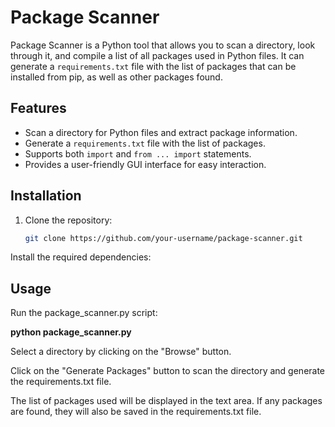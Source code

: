 # Package Scanner

Package Scanner is a Python tool that allows you to scan a directory, look through it, and compile a list of all packages used in Python files. It can generate a `requirements.txt` file with the list of packages that can be installed from pip, as well as other packages found.

## Features

- Scan a directory for Python files and extract package information.
- Generate a `requirements.txt` file with the list of packages.
- Supports both `import` and `from ... import` statements.
- Provides a user-friendly GUI interface for easy interaction.

## Installation

1. Clone the repository:

   ```bash
   git clone https://github.com/your-username/package-scanner.git
Install the required dependencies:

## Usage
Run the package_scanner.py script:

  **python package_scanner.py**

Select a directory by clicking on the "Browse" button.

Click on the "Generate Packages" button to scan the directory and generate the requirements.txt file.

The list of packages used will be displayed in the text area. If any packages are found, they will also be saved in the requirements.txt file.
